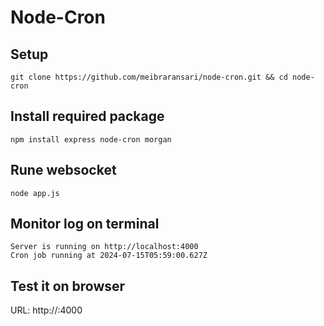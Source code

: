 # Node-Cron

##  Setup
```
git clone https://github.com/meibraransari/node-cron.git && cd node-cron
```

## Install required package
```
npm install express node-cron morgan
```

## Rune websocket
```
node app.js
```

## Monitor log on terminal
```
Server is running on http://localhost:4000
Cron job running at 2024-07-15T05:59:00.627Z
```

## Test it on browser
URL: http://<IP>:4000
